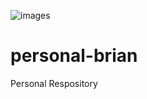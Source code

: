 ![images](https://github.com/user-attachments/assets/687e068c-8569-413e-a3c9-ae39ea45a971)


# personal-brian
Personal Respository

<!--
- I am currently working on


-->

